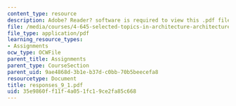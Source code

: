 ```yaml
---
content_type: resource
description: Adobe? Reader? software is required to view this .pdf file.
file: /media/courses/4-645-selected-topics-in-architecture-architecture-from-1750-to-the-present-fall-2004/35e9860ff11f4a051fc19ce2fa85c668_responses_9_1.pdf
file_type: application/pdf
learning_resource_types:
- Assignments
ocw_type: OCWFile
parent_title: Assignments
parent_type: CourseSection
parent_uid: 9ae4868d-3b1e-b37d-c0bb-70b5beecefa8
resourcetype: Document
title: responses_9_1.pdf
uid: 35e9860f-f11f-4a05-1fc1-9ce2fa85c668
---
```


